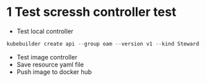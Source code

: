 # 1 Test scressh controller test
* Test local controller
```go
kubebuilder create api --group oam --version v1 --kind Steward
```
* Test image controller
* Save resource yaml file
* Push image to docker hub

